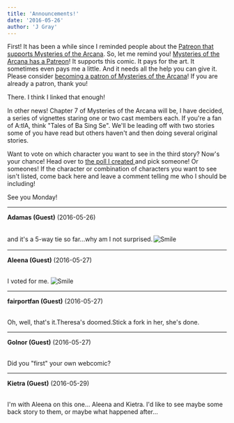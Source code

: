 ```yaml
---
title: 'Announcements!'
date: '2016-05-26'
author: 'J Gray'
---
```


<p>First! It has been a while since I reminded people about the <a href="https://www.patreon.com/user?ty=h&amp;u=452395" target="_blank">Patreon that supports Mysteries of the Arcana</a>. So, let me remind you! <a href="https://www.patreon.com/user?ty=h&amp;u=452395">Mysteries of the Arcana has a Patreon</a>! It supports this comic. It pays for the art. It sometimes even pays me a little. And it needs all the help you can give it. Please consider <a href="https://www.patreon.com/user?ty=h&amp;u=452395" target="_blank">becoming a patron of Mysteries of the Arcana</a>! If you are already a patron, thank you!</p><p>There. I think I linked that enough!</p><p>In other news! Chapter 7 of Mysteries of the Arcana will be, I have decided, a series of vignettes staring one or two cast members each. If you're a fan of A:tlA, think "Tales of Ba Sing Se". We'll be leading off with two stories some of you have read but others haven't and then doing several original stories.</p><p>Want to vote on which character you want to see in the third story? Now's your chance! Head over to <a href="http://www.poll-maker.com/poll699570x76EC4Af0-28" target="_blank">the poll I created </a>and pick someone! Or someones! If the character or combination of characters you want to see isn't listed, come back here and leave a comment telling me who I should be including!</p><p>See you Monday!</p>

---
**Adamas (Guest)** (2016-05-26)

<br> and it's a 5-way tie so far...why am I not surprised.<img alt=" Smile " src=" //smilies/smile.gif " border="0" hspace="2" vspace="2"><br>

---
**Aleena (Guest)** (2016-05-27)

<br> I voted for me. <img src="//smilies/smile.gif" alt="Smile" border="0">

---
**fairportfan (Guest)** (2016-05-27)

<br>Oh, well, that's it.Theresa's doomed.Stick a fork in her, she's done.

---
**Golnor (Guest)** (2016-05-27)

<br> Did you "first" your own webcomic?

---
**Kietra (Guest)** (2016-05-29)

<br> I'm with Aleena on this one... Aleena and Kietra. I'd like to see maybe some back story to them, or maybe what happened after...

